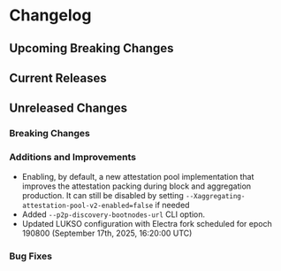 # Changelog

## Upcoming Breaking Changes

## Current Releases

## Unreleased Changes

### Breaking Changes

### Additions and Improvements
- Enabling, by default, a new attestation pool implementation that improves the attestation packing during block and aggregation production. It can still be disabled by setting `--Xaggregating-attestation-pool-v2-enabled=false` if needed
- Added `--p2p-discovery-bootnodes-url` CLI option.
- Updated LUKSO configuration with Electra fork scheduled for epoch 190800 (September 17th, 2025, 16:20:00 UTC)

### Bug Fixes
